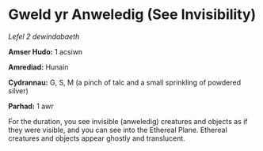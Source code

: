 # Gweld yr Anweledig (See Invisibility)

*Lefel 2 dewindabaeth*

**Amser Hudo:** 1 acsiwn

**Amrediad:** Hunain

**Cydrannau:** G, S, M (a pinch of talc and a small sprinkling of powdered silver)

**Parhad:** 1 awr

For the duration, you see invisible (anweledig) creatures and objects as if they were visible, and you can see into the Ethereal Plane. Ethereal creatures and objects appear ghostly and translucent.